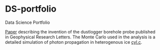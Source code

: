 # DS-portfolio
Data Science Portfolio


[Paper](https://github.com/ry4nb4y/DS-portfolio/blob/master/GRL2001.pdf) describing the invention of the dustlogger borehole probe published in Geophysical Research Letters.  The Monte Carlo used in the analysis is a detailed simulation of photon propagation in heterogenous ice [cyl.c](https://github.com/ry4nb4y/DS-portfolio/blob/master/cyl.c).
